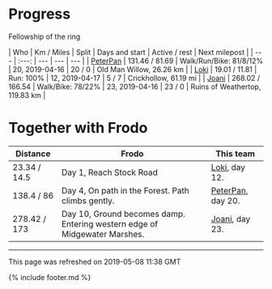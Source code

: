 
# Progress

Fellowship of the ring

| Who | Km / Miles | Split | Days and start | Active / rest | Next milepost |
| --- | :---: | --- | --- | --- |
| [PeterPan](users/PeterPan.md) | 131.46 / 81.69 | Walk/Run/Bike: 81/8/12% | 20, 2019-04-16 | 20 / 0 | Old Man Willow, 26.26 km |
| [Loki](users/Loki.md) | 19.01 / 11.81 | Run: 100% | 12, 2019-04-17 | 5 / 7 | Crickhollow, 61.19 mi |
| [Joani](users/Joani.md) | 268.02 / 166.54 | Walk/Bike: 78/22% | 23, 2019-04-16 | 23 / 0 | Ruins of Weathertop, 119.83 km |

# Together with Frodo

| Distance | Frodo | This team |
| --- | --- | --- |
| 23.34 / 14.5 | Day 1, Reach Stock Road |  [Loki](users/Loki.md), day 12. |
| 138.4 / 86 | Day 4, On path in the Forest. Path climbs gently. |  [PeterPan](users/PeterPan.md), day 20. |
| 278.42 / 173 | Day 10, Ground becomes damp. Entering western edge of Midgewater Marshes. |  [Joani](users/Joani.md), day 23. |

---
This page was refreshed on 2019-05-08 11:38 GMT

{% include footer.md %}
